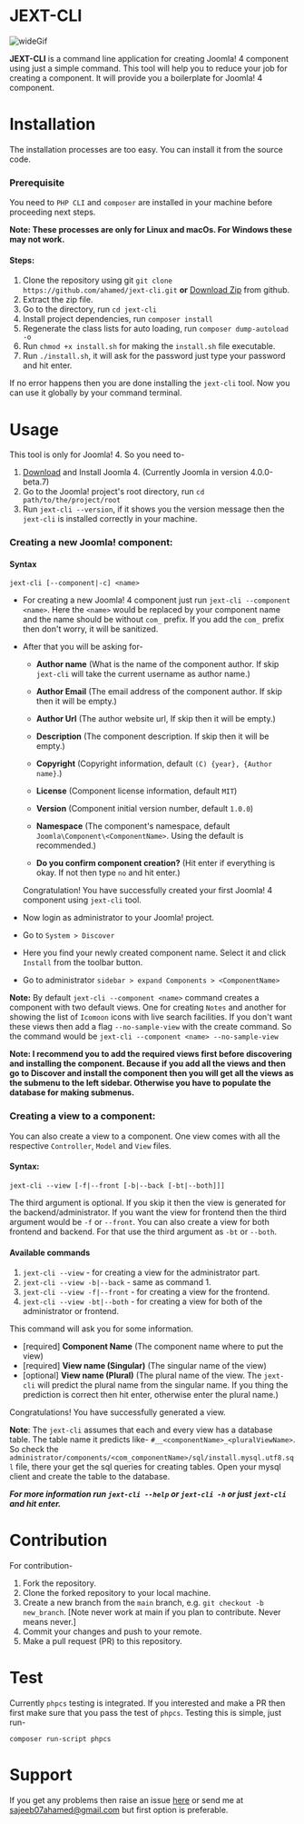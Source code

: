 # JEXT-CLI
![wideGif](https://user-images.githubusercontent.com/5783354/112375177-2e8cc200-8d0d-11eb-825e-4f9d9560eee9.gif)


**JEXT-CLI** is a command line application for creating Joomla! 4 component using just a simple command. This tool will help you to reduce your job for creating a component. It will provide you a boilerplate for Joomla! 4 component.

# Installation
The installation processes are too easy. You can install it from the source code.

### Prerequisite
You need to `PHP CLI` and `composer` are installed in your machine before proceeding next steps.

**Note: These processes are only for Linux and macOs. For Windows these may not work.**

#### Steps:
1. Clone the repository using git `git clone https://github.com/ahamed/jext-cli.git` **or** [Download Zip](https://github.com/ahamed/jext-cli/archive/v1.0.0-beta.1.zip) from github.
2. Extract the zip file.
3. Go to the directory, run `cd jext-cli`
4. Install project dependencies, run `composer install`
5. Regenerate the class lists for auto loading, run `composer dump-autoload -o`
6. Run `chmod +x install.sh` for making the `install.sh` file executable.
7. Run `./install.sh`, it will ask for the password just type your password and hit enter.

If no error happens then you are done installing the `jext-cli` tool. Now you can use it globally by your command terminal.

# Usage
This tool is only for Joomla! 4. So you need to-
1. [Download](https://www.joomla.org/announcements/release-news/5833-joomla-4-0-0-beta7-and-joomla-3-10-alpha5.html) and Install Joomla 4. (Currently Joomla in version 4.0.0-beta.7)
2. Go to the Joomla! project's root directory, run `cd path/to/the/project/root`
3. Run `jext-cli --version`, if it shows you the version message then the `jext-cli` is installed correctly in your machine.

### Creating a new Joomla! component:
#### Syntax
```shell
jext-cli [--component|-c] <name>
```

+ For creating a new Joomla! 4 component just run `jext-cli --component <name>`. Here the `<name>` would be replaced by your component name and the name should be without `com_` prefix. If you add the `com_` prefix then don't worry, it will be sanitized.

+ After that you will be asking for-
   + **Author name** (What is the name of the component author. If skip `jext-cli` will take the current username as author name.)

   + **Author Email** (The email address of the component author. If skip then it will be empty.)
   + **Author Url** (The author website url, If skip then it will be empty.)
   + **Description** (The component description. If skip then it will be empty.)
   + **Copyright** (Copyright information, default `(C) {year}, {Author name}`.)
   + **License** (Component license information, default `MIT`)
   + **Version** (Component initial version number, default `1.0.0`)
   + **Namespace** (The component's namespace, default `Joomla\Component\<ComponentName>`. Using the default is recommended.)
   + **Do you confirm component creation?** (Hit enter if everything is okay. If not then type `no` and hit enter.)

   Congratulation! You have successfully created your first Joomla! 4 component using `jext-cli` tool.
+ Now login as administrator to your Joomla! project.
+ Go to `System > Discover`
+ Here you find your newly created component name. Select it and click `Install` from the toolbar button.
+ Go to administrator `sidebar > expand Components > <ComponentName>`

**Note:** By default `jext-cli --component <name>` command creates a component with two default views. One for creating `Notes` and another for showing the list of `Icomoon` icons with live search facilities. If you don't want these views then add a flag `--no-sample-view` with the create command. So the command would be `jext-cli --component <name> --no-sample-view`

**Note: I recommend you to add the required views first before discovering and installing the component. Because if you add all the views and then go to Discover and install the component then you will get all the views as the submenu to the left sidebar. Otherwise you have to populate the database for making submenus.**

### Creating a view to a component:
You can also create a view to a component. One view comes with all the respective `Controller`, `Model` and `View` files.

#### Syntax:
```shell
jext-cli --view [-f|--front [-b|--back [-bt|--both]]]
```
The third argument is optional. If you skip it then the view is generated for the backend/administrator. If you want the view for frontend then the third argument would be `-f` or `--front`. You can also create a view for both frontend and backend. For that use the third argument as `-bt` or `--both`.

#### Available commands
1. `jext-cli --view` - for creating a view for the administrator part.
2. `jext-cli --view -b|--back` - same as command 1.
3. `jext-cli --view -f|--front` - for creating a view for the frontend.
4. `jext-cli --view -bt|--both` - for creating a view for both of the administrator or frontend.

This command will ask you for some information.
- [required] **Component Name** (The component name where to put the view)
- [required] **View name (Singular)** (The singular name of the view)
- [optional] **View name (Plural)** (The plural name of the view. The `jext-cli` will predict the plural name from the singular name. If you thing the prediction is correct then hit enter, otherwise enter the plural name.)

Congratulations! You have successfully generated a view.

**Note**: The `jext-cli` assumes that each and every view has a database table. The table name it predicts like- `#__<componentName>_<pluralViewName>`. So check the `administrator/components/<com_componentName>/sql/install.mysql.utf8.sql` file, there your get the sql queries for creating tables. Open your mysql client and create the table to the database.

___For more information run `jext-cli --help` or `jext-cli -h` or just `jext-cli` and hit enter.___

# Contribution
For contribution-
1. Fork the repository.
2. Clone the forked repository to your local machine.
3. Create a new branch from the `main` branch, e.g. `git checkout -b new_branch`. [Note never work at main if you plan to contribute. Never means never.]
4. Commit your changes and push to your remote.
5. Make a pull request (PR) to this repository.

# Test
Currently `phpcs` testing is integrated. If you interested and make a PR then first make sure that you pass the test of `phpcs`. Testing this is simple, just run-

```console
composer run-script phpcs
```

# Support
If you get any problems then raise an issue [here](https://github.com/ahamed/jext-cli/issues) or send me at [sajeeb07ahamed@gmail.com](mailto:sajeeb07ahamed@gmail.com) but first option is preferable.
